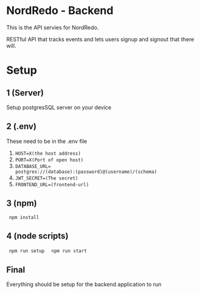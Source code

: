 # NordRedo - Backend

This is the API servies for NordRedo.

RESTful API that tracks events and lets users signup and signout that there will.

# Setup
## 1 (Server)
Setup postgresSQL server on your device
## 2 (.env)
These need to be in the .env file <br>
1. <code>HOST=X(the host address)</code> <br>
2. <code>PORT=X(Port of open host)</code> <br>
3. <code>DATABASE_URL= postgres://(database):(password)@(username)/(schema)</code> <br>
4. <code>JWT_SECRET=(The secret)</code> <br>
5. <code>FRONTEND_URL=(frontend-url)</code>
## 3 (npm)
<code> npm install </code>
## 4 (node scripts)
<code> npm run setup </code>
<code> npm run start </code>

## Final
Everything should be setup for the backend application to run
